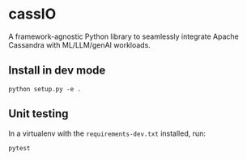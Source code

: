 # cassIO

A framework-agnostic Python library to seamlessly integrate Apache Cassandra with ML/LLM/genAI workloads.

## Install in dev mode

`python setup.py -e .`

## Unit testing

In a virtualenv with the `requirements-dev.txt` installed, run:

`pytest`
